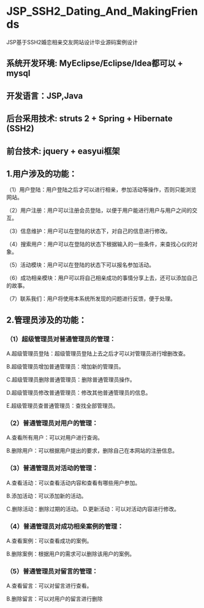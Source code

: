 # JSP_SSH2_Dating_And_MakingFriends
JSP基于SSH2婚恋相亲交友网站设计毕业源码案例设计
## 系统开发环境: MyEclipse/Eclipse/Idea都可以 + mysql
## 开发语言：JSP,Java
## 后台采用技术: struts 2 + Spring + Hibernate (SSH2)
## 前台技术: jquery + easyui框架
## 1.用户涉及的功能：
（1）用户登陆：用户登陆之后才可以进行相亲，参加活动等操作，否则只能浏览网站。

（2）用户注册：用户可以注册会员登陆，以便于用户能进行用户与用户之间的交互。

（3）信息维护：用户可以在登陆的状态下，对自己的信息进行修改。

（4）搜索用户：用户可以在登陆的状态下根据输入的一些条件，来查找心仪的对象。

（5）活动模块：用户可以在登陆的状态下可以报名参加活动。

（6）成功相亲模块：用户可以将自己相亲成功的事情分享上去，还可以添加自己的故事。

（7）联系我们：用户将使用本系统所发现的问题进行反馈，便于处理。
## 2.管理员涉及的功能：
### （1）超级管理员对普通管理员的管理：
A.超级管理员登陆：超级管理员登陆上去之后才可以对管理员进行增删改查。

B.超级管理员增加普通管理员：增加新的管理员。

C.超级管理员删除普通管理员：删除普通管理员操作。

D.超级管理员修改普通管理员：修改其他普通管理员的信息。

E.超级管理员查普通管理员：查找全部管理员。
### （2）普通管理员对用户的管理：
A.查看所有用户：可以对用户进行查询。

B.删除用户：可以根据用户提出的要求，删除自己在本网站的注册信息。
### （3）普通管理员对活动的管理：
A.查看活动：可以查看活动内容和查看有哪些用户参加。

B.添加活动：可以添加新的活动。

C.删除活动：删除过期的活动。
D.更新活动：可以对活动内容进行修改。
### （4）普通管理员对成功相亲案例的管理：
A.查看案例：可以查看成功的案例。

B.删除案例：根据用户的需求可以删除该用户的案例。
### （5）普通管理员对留言的管理：
A.查看留言：可以对留言进行查看。

B.删除留言：可以对用户的留言进行删除
